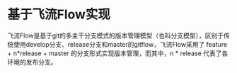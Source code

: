 # 基于飞流Flow实现

飞流Flow是基于git的多主干分支模式的版本管理模型（也叫分支模型），区别于传统使用develop分支、release分支和master的gitflow，飞流Flow采用了 feature + n*release + master 的分支形式实现版本管理，而其中，n * release 代表了各环境的发布分支。


